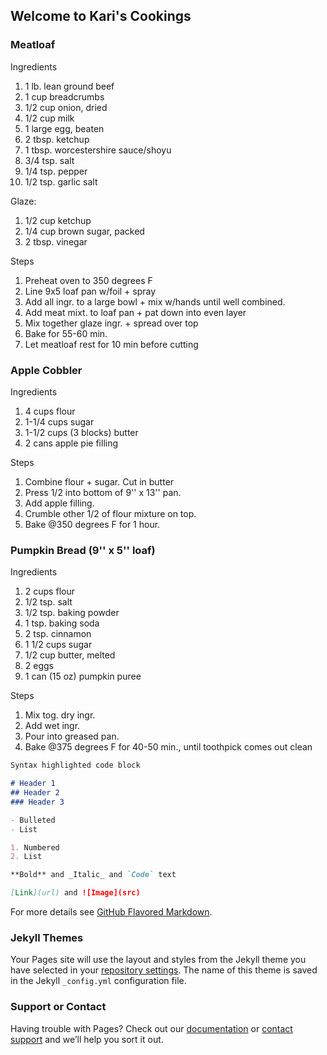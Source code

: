 ## Welcome to Kari's Cookings

### Meatloaf
Ingredients
1. 1 lb. lean ground beef
2. 1 cup breadcrumbs
3. 1/2 cup onion, dried
4. 1/2 cup milk
5. 1 large egg, beaten
6. 2 tbsp. ketchup
7. 1 tbsp. worcestershire sauce/shoyu
8. 3/4 tsp. salt
9. 1/4 tsp. pepper
10. 1/2 tsp. garlic salt

Glaze: 
1. 1/2 cup ketchup
2. 1/4 cup brown sugar, packed
3. 2 tbsp. vinegar

Steps
1. Preheat oven to 350 degrees F
2. Line 9x5 loaf pan w/foil + spray
3. Add all ingr. to a large bowl + mix w/hands until well combined.
4. Add meat mixt. to loaf pan + pat down into even layer
5. Mix together glaze ingr. + spread over top
6. Bake for 55-60 min.
7. Let meatloaf rest for 10 min before cutting

### Apple Cobbler
Ingredients
1. 4 cups flour
2. 1-1/4 cups sugar
3. 1-1/2 cups (3 blocks) butter
4. 2 cans apple pie filling

Steps
1. Combine flour + sugar. Cut in butter
2. Press 1/2 into bottom of 9'' x 13'' pan.
3. Add apple filling.
4. Crumble other 1/2 of flour mixture on top.
5. Bake @350 degrees F for 1 hour.

### Pumpkin Bread (9'' x 5'' loaf)
Ingredients
1. 2 cups flour
2. 1/2 tsp. salt
3. 1/2 tsp. baking powder
4. 1 tsp. baking soda
5. 2 tsp. cinnamon
6. 1 1/2 cups sugar
7. 1/2 cup butter, melted
8. 2 eggs
9. 1 can (15 oz) pumpkin puree

Steps
1. Mix tog. dry ingr.
2. Add wet ingr.
3. Pour into greased pan.
4. Bake @375 degrees F for 40-50 min., until toothpick comes out clean

```markdown
Syntax highlighted code block

# Header 1
## Header 2
### Header 3

- Bulleted
- List

1. Numbered
2. List

**Bold** and _Italic_ and `Code` text

[Link](url) and ![Image](src)
```

For more details see [GitHub Flavored Markdown](https://guides.github.com/features/mastering-markdown/).

### Jekyll Themes

Your Pages site will use the layout and styles from the Jekyll theme you have selected in your [repository settings](https://github.com/abootatoo/YAY/settings). The name of this theme is saved in the Jekyll `_config.yml` configuration file.

### Support or Contact

Having trouble with Pages? Check out our [documentation](https://help.github.com/categories/github-pages-basics/) or [contact support](https://github.com/contact) and we’ll help you sort it out.
